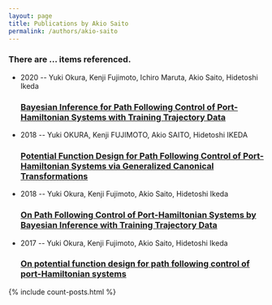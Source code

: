 ```yaml
---
layout: page
title: Publications by Akio Saito
permalink: /authors/akio-saito
---
```


<h3 id="number-posts">There are ... items referenced.</h3>
<ul class="post-list">
<li><span class='post-meta'>2020 -- Yuki Okura, Kenji Fujimoto, Ichiro Maruta, Akio Saito, Hidetoshi Ikeda</span><h3><a class='post-link' href="{{ site.baseurl }}/bayesian-inference-for-path-following-control-of-port-hamiltonian-systems-with-training-trajectory-data">Bayesian Inference for Path Following Control of Port-Hamiltonian Systems with Training Trajectory Data</a></h3></li>
<li><span class='post-meta'>2018 -- Yuki OKURA, Kenji FUJIMOTO, Akio SAITO, Hidetoshi IKEDA</span><h3><a class='post-link' href="{{ site.baseurl }}/potential-function-design-for-path-following-control-of-port-hamiltonian-systems-via-generalized-canonical-transformations">Potential Function Design for Path Following Control of Port-Hamiltonian Systems via Generalized Canonical Transformations</a></h3></li>
<li><span class='post-meta'>2018 -- Yuki Okura, Kenji Fujimoto, Akio Saito, Hidetoshi Ikeda</span><h3><a class='post-link' href="{{ site.baseurl }}/on-path-following-control-of-port-hamiltonian-systems-by-bayesian-inference-with-training-trajectory-data">On Path Following Control of Port-Hamiltonian Systems by Bayesian Inference with Training Trajectory Data</a></h3></li>
<li><span class='post-meta'>2017 -- Yuki Okura, Kenji Fujimoto, Akio Saito, Hidetoshi Ikeda</span><h3><a class='post-link' href="{{ site.baseurl }}/on-potential-function-design-for-path-following-control-of-port-hamiltonian-systems">On potential function design for path following control of port-Hamiltonian systems</a></h3></li>

</ul>
{% include count-posts.html %}
